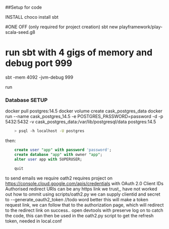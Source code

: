 ##Setup for code

INSTALL
choco install sbt

#ONE OFF (only required for project creation)
sbt new playframework/play-scala-seed.g8

# run sbt with 4 gigs of memory and debug port 999
sbt -mem 4092 -jvm-debug 999

run

### Database SETUP

docker pull postgres:14.5
docker volume create cask_postgres_data
docker run --name cask_postgres_14.5 -e POSTGRES_PASSWORD=password -d -p 5432:5432 -v cask_postgres_data:/var/lib/postgresql/data postgres:14.5

```bash
    > psql -h localhost -U postgres
```

then:

```sql
    create user "app" with password 'password';
    create database "app" with owner "app";
    alter user app with SUPERUSER;

    quit
```



to send emails we require oath2
requires project on https://console.cloud.google.com/apis/credentials
with OAuth 2.0 Client IDs
Authorised redirect URIs
can be any https link we trust,, have not worked out how to ommit
using scripts/oath2.py we can supply clientid and secret to --generate_oauth2_token //todo word better
this will make a token request link, we can follow that to the authorization page, which will redirect to the redirect link on success.. 
open devtools with preserve log on to catch the code, this can then be used in the oath2.py script to get the refresh token, needed in local.conf





